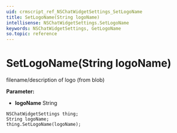 ```yaml
---
uid: crmscript_ref_NSChatWidgetSettings_SetLogoName
title: SetLogoName(String logoName)
intellisense: NSChatWidgetSettings.SetLogoName
keywords: NSChatWidgetSettings, GetLogoName
so.topic: reference
---
```


# SetLogoName(String logoName)

filename/description of logo (from blob)

**Parameter:** 
* **logoName** String

```crmscript
NSChatWidgetSettings thing;
String logoName;
thing.SetLogoName(logoName);
```

